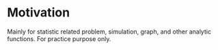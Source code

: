 # Motivation
Mainly for statistic related problem, simulation, graph, and other analytic functions. For practice purpose only. 
